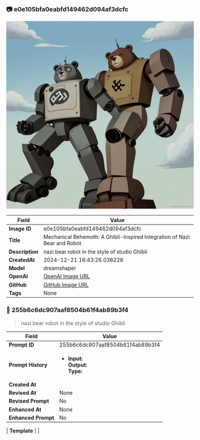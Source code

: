 

### 📷 e0e105bfa0eabfd149462d094af3dcfc 


![data.id](./e0e105bfa0eabfd149462d094af3dcfc.jpg)


| Field          | Value                                                                                                                     |
|----------------|---------------------------------------------------------------------------------------------------------------------------|
| **Image ID**             | e0e105bfa0eabfd149462d094af3dcfc                                                                                                             |
| **Title**           | Mechanical Behemoth: A Ghibli-Inspired Integration of Nazi Bear and Robot                                                                                                       |
| **Description**           | nazi bear robot in the style of studio Ghibli                                                                                                       |
| **CreatedAt**        | 2024-12-21 16:43:26.036226                                                                                                        |
| **Model**        | dreamshaper                                                                                                        |
| **OpenAI**         | [OpenAI Image URL](http://192.168.1.85:8081/generated-images/b642388668766.png)                                                                                |
| **GitHub**         | [GitHub Image URL](https://raw.githubusercontent.com/Caneta-Silva/GODZ/refs/heads/main/images/e0e105bfa0eabfd149462d094af3dcfc/e0e105bfa0eabfd149462d094af3dcfc.jpg)                                                                                |
| **Tags**       | None                                                                                                                   |

### 📜 255b6c6dc907aaf8504b61f4ab89b3f4

> nazi bear robot in the style of studio Ghibli

| Field          | Value                                                                                                                                                                      |
|----------------|----------------------------------------------------------------------------------------------------------------------------------------------------------------------------|
| **Prompt ID**  | 255b6c6dc907aaf8504b61f4ab89b3f4                                                                                                                                                            |
| **Prompt History** | <ul><li>**Input:**  <br> **Output:**  <br> **Type:** </li></ul> |
| **Created At** |                                                                                                                                                    |
| **Revised At** | None                                                                                                                                                   |
| **Revised Prompt** | No                                                                                                                                                                      |
| **Enhanced At** | None                                                                                                                                                  |
| **Enhanced Prompt** | No                                                                                                                                                                    |

| **Template**   |                                                                                                                                            |


